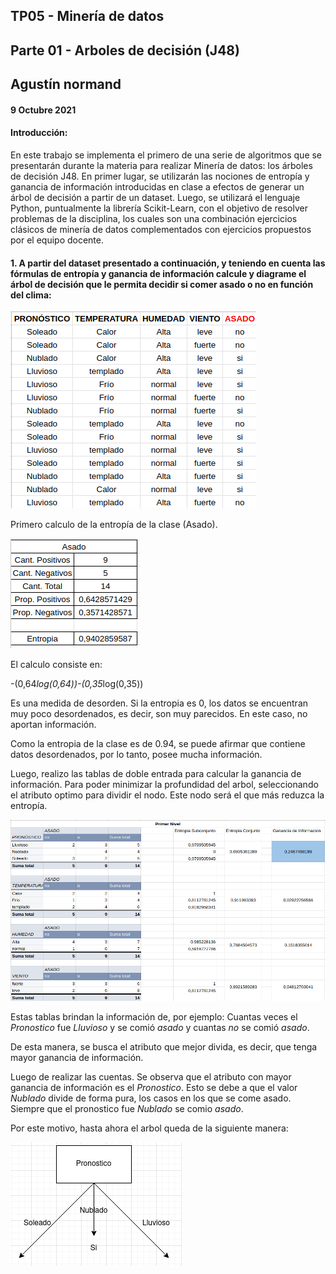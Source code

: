 ## TP05 - Minería de datos
## Parte 01 - Arboles de decisión (J48)
## Agustín normand
#### 9 Octubre 2021

#### Introducción:

En este trabajo se implementa el primero de una serie de algoritmos que se presentarán durante la materia para realizar Minería de datos: los árboles de decisión J48. 
En  primer  lugar,  se  utilizarán  las  nociones  de  entropía  y  ganancia  de  información introducidas en clase a efectos de generar un árbol de decisión a partir de un dataset. 
Luego,  se  utilizará  el  lenguaje  Python,  puntualmente  la  librería  Scikit-Learn,  con  el objetivo  de resolver problemas  de la  disciplina, los cuales son una combinación ejercicios clásicos de minería de datos complementados con ejercicios propuestos por el equipo docente.

#### 1. A  partir  del  dataset  presentado  a  continuación,  y  teniendo  en  cuenta  las fórmulas de entropía y ganancia de información calcule y diagrame el árbol de decisión que le permita decidir si comer asado o no en función del clima: 

![tabla](https://raw.githubusercontent.com/AgustinNormand/bases-de-datos-masivas/main/TP05/parte_1/imagenes/tabla_ejercicio_1.png)

Primero calculo de la entropía de la clase (Asado).

![entropia_asado](https://raw.githubusercontent.com/AgustinNormand/bases-de-datos-masivas/main/TP05/parte_1/imagenes/entropia_asado.png)

El calculo consiste en:

-(0,64*log(0,64))-(0,35*log(0,35))

Es una medida de desorden. Si la entropia es 0, los datos se encuentran muy poco desordenados, es decir, son muy parecidos. En este caso, no aportan información.

Como la entropia de la clase es de 0.94, se puede afirmar que contiene datos desordenados, por lo tanto, posee mucha información.


Luego, realizo las tablas de doble entrada para calcular la ganancia de información. Para poder minimizar la profundidad del arbol, seleccionando el atributo optimo para dividir el nodo.
Este nodo será el que más reduzca la entropía.

![tablas_primer_nivel](https://raw.githubusercontent.com/AgustinNormand/bases-de-datos-masivas/main/TP05/parte_1/imagenes/tablas_primer_nivel.png)

Estas tablas brindan la información de, por ejemplo: Cuantas veces el *Pronostico* fue *Lluvioso* y se comió *asado* y cuantas *no* se comió *asado*.

De esta manera, se busca el atributo que mejor divida, es decir, que tenga mayor ganancia de información.

Luego de realizar las cuentas. Se observa que el atributo con mayor ganancia de información es el *Pronostico*. Esto se debe a que el valor *Nublado* divide de forma pura, los casos en los que se come asado.
Siempre que el pronostico fue *Nublado* se comio *asado*.

Por este motivo, hasta ahora el arbol queda de la siguiente manera:

![arbol_primer_iteracion](https://raw.githubusercontent.com/AgustinNormand/bases-de-datos-masivas/main/TP05/parte_1/imagenes/arbol_primer_iteracion.png)